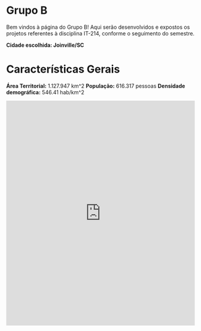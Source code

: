 # Grupo B

Bem vindos à página do Grupo B!
Aqui serão desenvolvidos e expostos os projetos referentes à disciplina IT-214, conforme o seguimento do semestre.

**Cidade escolhida: Joinville/SC**

# Características Gerais
**Área Territorial:** 1.127.947 km^2
**População:** 616.317 pessoas
**Densidade demográfica:** 546.41 hab/km^2


<iframe 
    src="https://geo.joinville.sc.gov.br/portal/apps/simgeo/index.html?id=0e2ffa64f4254dda952757813efb6565" 
    width="100%" 
    height="600px" 
    style="border: none;">
</iframe>

